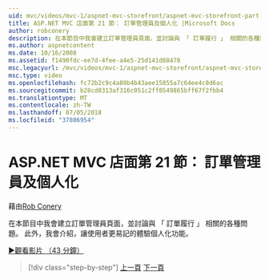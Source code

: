 ```yaml
---
uid: mvc/videos/mvc-1/aspnet-mvc-storefront/aspnet-mvc-storefront-part-21-order-manager-and-personalization
title: ASP.NET MVC 店面第 21 節： 訂單管理員及個人化 |Microsoft Docs
author: robconery
description: 在本節目中我會建立訂單管理員頁面，並討論與 「 訂單履行 」 相關的各種問題。 此外，我會介紹個人化功能...
ms.author: aspnetcontent
ms.date: 10/16/2008
ms.assetid: f1490fdc-ee7d-4fee-a4e5-25d141d88478
msc.legacyurl: /mvc/videos/mvc-1/aspnet-mvc-storefront/aspnet-mvc-storefront-part-21-order-manager-and-personalization
msc.type: video
ms.openlocfilehash: fc72b2c9c4a89b4b43aee15855a7c64ee4c8d6ac
ms.sourcegitcommit: b28cd0313af316c051c2ff8549865bff67f2fbb4
ms.translationtype: MT
ms.contentlocale: zh-TW
ms.lasthandoff: 07/05/2018
ms.locfileid: "37806954"
---
```

<a name="aspnet-mvc-storefront-part-21-order-manager-and-personalization"></a>ASP.NET MVC 店面第 21 節： 訂單管理員及個人化
====================
藉由[Rob Conery](https://github.com/robconery)

在本節目中我會建立訂單管理員頁面，並討論與 「 訂單履行 」 相關的各種問題。 此外，我會介紹，讓使用者更易記的體驗個人化功能。

[&#9654;觀看影片 （43 分鐘）](https://channel9.msdn.com/Blogs/ASP-NET-Site-Videos/aspnet-mvc-storefront-part-21-order-manager-and-personalization)

> [!div class="step-by-step"]
> [上一頁](aspnet-mvc-storefront-part-20-logging.md)
> [下一頁](aspnet-mvc-storefront-part-22-restructuring-rerouting-and-paypal.md)
